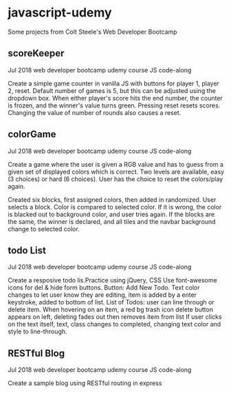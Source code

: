 # javascript-udemy
Some projects from Colt Steele's Web Developer Bootcamp

## scoreKeeper
Jul 2018  web developer bootcamp udemy course JS code-along

Create a simple game counter in vanilla JS with buttons for player 1, player 2, reset. 
Default number of games is 5, but this can be adjusted using the dropdown box. When either player's 
score hits the end number, the counter is frozen, and the winner's value turns green. 
Pressing reset resets scores. Changing the value of number of rounds also causes a reset.

## colorGame
Jul 2018  web developer bootcamp udemy course JS code-along

Create a game where the user is given a RGB value and has to guess from a given set of displayed colors which is correct. Two levels are available, easy (3 choices) or hard (6 choices). User has the choice to reset the colors/play again.

Created six blocks, first assigned colors, then added in randomized.
User selects a block. Color is compared to selected color. If it is wrong, the color is blacked out to background color, and user tries again.
If the blocks are the same, the winner is declared, and all tiles and the navbar background change to selected color.

## todo List
Jul 2018 web developer bootcamp udemy course JS code-along

Create a resposive todo lis.Practice using jQuery, CSS
Use font-awesome icons for del & hide form buttons. Button: Add New Todo. Text color changes to let user know they are editing, item is added by a enter keystroke, added to bottom of list.
List of Todos: user can line through or delete item. When hovering on an item, a red bg trash icon delete button appears on left, deleting fades out then removes item from list If user clicks on the text itself, text, class changes to completed, changing text color and style to line-through.

## RESTful Blog
Jul 2018 web developer bootcamp udemy course JS code-along

Create a sample blog using RESTful routing in express
